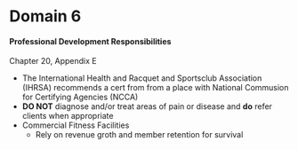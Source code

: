 # Domain 6

#### Professional Development Responsibilities

Chapter 20, Appendix E

- The International Health and Racquet and Sportsclub Association (IHRSA) 
  recommends a cert from from a place with National Commusion for Certifying Agencies (NCCA)
- __DO NOT__ diagnose and/or treat areas of pain or disease and __do__ refer clients when appropriate
- Commercial Fitness Facilities
  - Rely on revenue groth and member retention for survival
